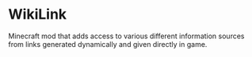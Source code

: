 WikiLink
========

Minecraft mod that adds access to various different information sources from links generated dynamically and given directly in game.
